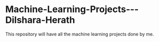 # Machine-Learning-Projects---Dilshara-Herath
This repository will have all the machine learning projects done by me.

